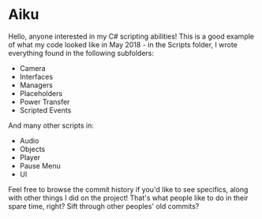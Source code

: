 # Aiku
Hello, anyone interested in my C# scripting abilities! This is a good example of what my code looked like in May 2018 - in the Scripts folder, I wrote everything found in the following subfolders:

- Camera
- Interfaces
- Managers
- Placeholders
- Power Transfer
- Scripted Events

And many other scripts in:

- Audio
- Objects
- Player
- Pause Menu
- UI

Feel free to browse the commit history if you'd like to see specifics, along with other things I did on the project! That's what people like to do in their spare time, right? Sift through other peoples' old commits?
